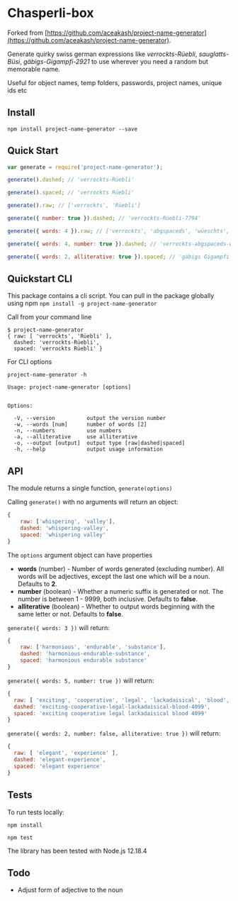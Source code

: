 # Chasperli-box

Forked from [https://github.com/aceakash/project-name-generator](https://github.com/aceakash/project-name-generator).

Generate quirky swiss german expressions like *verrockts-Rüebli*, *sauglatts-Büsi*, *gäbigs-Gigampfi-2921* to use wherever you need a random but memorable name.

Useful for object names, temp folders, passwords, project names, unique ids etc

## Install
`npm install project-name-generator --save`

## Quick Start
```javascript
var generate = require('project-name-generator');

generate().dashed; // 'verrockts-Rüebli'

generate().spaced; // 'verrockts Rüebli'

generate().raw; // ['verrockts', 'Rüebli']

generate({ number: true }).dashed; // 'verrockts-Rüebli-7794'

generate({ words: 4 }).raw; // ['verrockts', 'abgspaceds', 'wüeschts', 'Rüebli']

generate({ words: 4, number: true }).dashed; // 'verrockts-abgspaceds-wüeschts-Rüebli-4298'

generate({ words: 2, alliterative: true }).spaced; // 'gäbigs Gigampfi'

```

## Quickstart CLI
This package contains a cli script.  You can pull in the package globally using npm
`npm install -g project-name-generator`

Call from your command line
```
$ project-name-generator
{ raw: [ 'verrockts', 'Rüebli' ],
  dashed: 'verrockts-Rüebli',
  spaced: 'verrockts Rüebli' }
```

For CLI options 
```
project-name-generator -h

Usage: project-name-generator [options]


Options:

  -V, --version          output the version number
  -w, --words [num]      number of words [2]
  -n, --numbers          use numbers
  -a, --alliterative     use alliterative
  -o, --output [output]  output type [raw|dashed|spaced]
  -h, --help             output usage information
```

## API
The module returns a single function, `generate(options)`

Calling `generate()` with no arguments will return an object:
```javascript
{
    raw: ['whispering', 'valley'],
    dashed: 'whispering-valley',
    spaced: 'whispering valley'
}
```

The `options` argument object can have properties

* **words** (number) - Number of words generated (excluding number). All words will be adjectives, except the last one which will be a noun. Defaults to **2**.
* **number** (boolean) - Whether a numeric suffix is generated or not. The number is between 1 - 9999, both inclusive. Defaults to **false**.
* **alliterative** (boolean) - Whether to output words beginning with the same letter or not. Defaults to **false**.

`generate({ words: 3 })` will return:
```javascript
{
    raw: ['harmonious', 'endurable', 'substance'],
    dashed: 'harmonious-endurable-substance',
    spaced: 'harmonious endurable substance'
}
```

`generate({ words: 5, number: true })` will return:
```javascript
{
  raw: [ 'exciting', 'cooperative', 'legal', 'lackadaisical', 'blood', 4099 ],
  dashed: 'exciting-cooperative-legal-lackadaisical-blood-4099',
  spaced: 'exciting cooperative legal lackadaisical blood 4099'
}
```

`generate({ words: 2, number: false, alliterative: true })` will return:
```javascript
{
  raw: [ 'elegant', 'experience' ],
  dashed: 'elegant-experience',
  spaced: 'elegant experience'
}
```

## Tests
To run tests locally:
```
npm install

npm test
```

The library has been tested with Node.js 12.18.4

## Todo

- Adjust form of adjective to the noun
